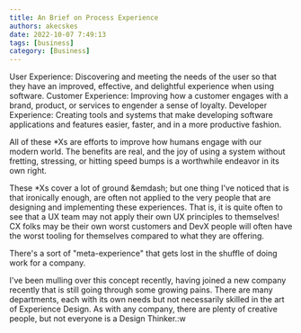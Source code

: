```yaml
---
title: An Brief on Process Experience 
authors: akecskes
date: 2022-10-07 7:49:13
tags: [business]
category: [Business]
---
```


User Experience: Discovering and meeting the needs of the user so that they have an improved, effective, and delightful experience when using software.
Customer Experience: Improving how a customer engages with a brand, product, or services to engender a sense of loyalty.
Developer Experience: Creating tools and systems that make developing software applications and features easier, faster, and in a more productive fashion.

All of these \*Xs are efforts to improve how humans engage with our modern world. The benefits are real, and the joy of using a system without fretting, stressing, or hitting speed bumps is a worthwhile endeavor in its own right.

These \*Xs cover a lot of ground &emdash; but one thing I've noticed that is that ironically enough, are often not applied to the very people that are designing and implementing these experiences. That is, it is quite often to see that a UX team may not apply their own UX principles to themselves! CX folks may be their own worst customers and DevX people will often have the worst tooling for themselves compared to what they are offering.

There's a sort of "meta-experience" that gets lost in the shuffle of doing work for a company.

I've been mulling over this concept recently, having joined a new company recently that is still going through some growing pains. There are many departments, each with its own needs but not necessarily skilled in the art of Experience Design. As with any company, there are plenty of creative people, but not everyone is a Design Thinker.:w

<!--

Each time I start with a new company, I quickly take note of what systems, tools, and processes they have in place. Inevitably, regardless of the size of the company, there's room for improvement.

The first thing I do, of course, is start to ask questions. And, just as inevitably, someone responds with "I don't like process for the sake of process."

I have no doubt that most people have been the victim of heavy-handed bureaucratic over-zealousness, myself included, and I curse those organizations that have traumatized my would-be and current co-workers to the point of being highly resistant to trying out new, better, processes. They've had really bad experiences in the past.

So have users, and customers, and even developers &mdash; which is how we, over time, ended up with the domains of User Experience, Customer Experience, and most recently Developer Experience, all of which ask the fundemental question, how do we make life a little less painful and even a bit more delightful, for people?

With "processes" having such a bad reputation, why don't we have the discipline of Process Experience ("PX")?

-->
